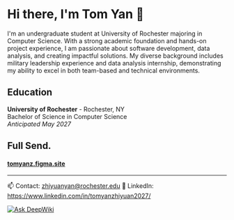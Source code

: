 # Hi there, I'm Tom Yan 👋

I'm an undergraduate student at University of Rochester majoring in Computer Science. With a strong academic foundation and hands-on project experience, I am passionate about software development, data analysis, and creating impactful solutions. My diverse background includes military leadership experience and data analysis internship, demonstrating my ability to excel in both team-based and technical environments.

## Education
**University of Rochester** - Rochester, NY  
Bachelor of Science in Computer Science  
*Anticipated May 2027*

## Full Send.
#### [tomyanz.figma.site](https://tomyanz.figma.site/)

---
📫 Contact: zhiyuanyan@rochester.edu
💼 LinkedIn: https://www.linkedin.com/in/tomyanzhiyuan2027/

[![Ask DeepWiki](https://deepwiki.com/badge.svg)](https://deepwiki.com/tomyanzhiyuan)
